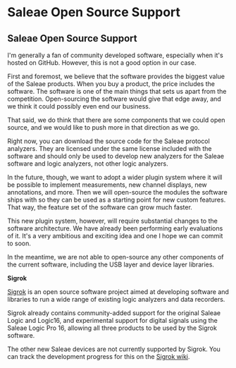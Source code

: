 # Saleae Open Source Support

## Saleae Open Source Support

I'm generally a fan of community developed software, especially when it's hosted on GitHub. However, this is not a good option in our case.

First and foremost, we believe that the software provides the biggest value of the Saleae products. When you buy a product, the price includes the software. The software is one of the main things that sets us apart from the competition. Open-sourcing the software would give that edge away, and we think it could possibly even end our business.

That said, we do think that there are some components that we could open source, and we would like to push more in that direction as we go.

Right now, you can download the source code for the Saleae protocol analyzers. They are licensed under the same license included with the software and should only be used to develop new analyzers for the Saleae software and logic analyzers, not other logic analyzers.

In the future, though, we want to adopt a wider plugin system where it will be possible to implement measurements, new channel displays, new annotations, and more. Then we will open-source the modules the software ships with so they can be used as a starting point for new custom features. That way, the feature set of the software can grow much faster.

This new plugin system, however, will require substantial changes to the software architecture. We have already been performing early evaluations of it. It's a very ambitious and exciting idea and one I hope we can commit to soon.

In the meantime, we are not able to open-source any other components of the current software, including the USB layer and device layer libraries.

**Sigrok**

[Sigrok](http://sigrok.org/wiki/Main_Page) is an open source software project aimed at developing software and libraries to run a wide range of existing logic analyzers and data recorders.

Sigrok already contains community-added support for the original Saleae Logic and Logic16, and experimental support for digital signals using the Saleae Logic Pro 16, allowing all three products to be used by the Sigrok software.

The other new Saleae devices are not currently supported by Sigrok. You can track the development progress for this on the [Sigrok wiki](http://sigrok.org/wiki/Main_Page).

